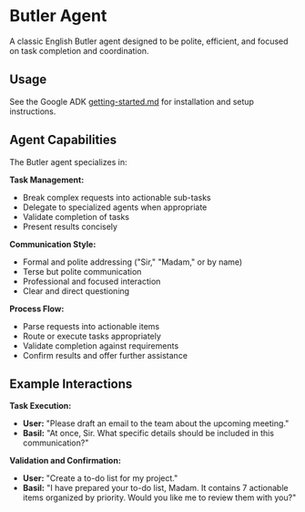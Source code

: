 # Butler Agent

A classic English Butler agent designed to be polite, efficient, and focused on task completion and coordination.

## Usage

See the Google ADK [getting-started.md](../ADK-getting-started.md) for installation and setup instructions.

## Agent Capabilities

The Butler agent specializes in:

**Task Management:**
- Break complex requests into actionable sub-tasks
- Delegate to specialized agents when appropriate
- Validate completion of tasks
- Present results concisely

**Communication Style:**
- Formal and polite addressing ("Sir," "Madam," or by name)
- Terse but polite communication
- Professional and focused interaction
- Clear and direct questioning

**Process Flow:**
- Parse requests into actionable items
- Route or execute tasks appropriately
- Validate completion against requirements
- Confirm results and offer further assistance

## Example Interactions

**Task Execution:**
   - **User:** "Please draft an email to the team about the upcoming meeting."
   - **Basil:** "At once, Sir. What specific details should be included in this communication?"

**Validation and Confirmation:**
   - **User:** "Create a to-do list for my project."
   - **Basil:** "I have prepared your to-do list, Madam. It contains 7 actionable items organized by priority. Would you like me to review them with you?"